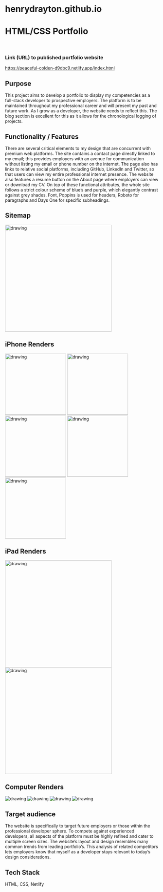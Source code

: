 # henrydrayton.github.io
# HTML/CSS Portfolio 
<br>

### Link (URL) to published portfolio website
https://peaceful-colden-d9dbc9.netlify.app/index.html

## Purpose
This project aims to develop a portfolio to display my competencies as a full-stack developer to prospective employers.  The platform is to be maintained throughout my professional career and will present my past and future work.  As I grow as a developer, the website needs to reflect this. The blog section is excellent for this as it allows for the chronological logging of projects. 

## Functionality / Features
There are several critical elements to my design that are concurrent with premium web platforms. The site contains a contact page directly linked to my email; this provides employers with an avenue for communication without listing my email or phone number on the internet. The page also has links to relative social platforms, including GitHub, LinkedIn and Twitter, so that users can view my entire professional internet presence. The website also features a resume button on the About page where employers can view or download my CV. On top of these functional attributes, the whole site follows a strict colour scheme of blue’s and purple, which elegantly contrast against grey shades. Font, Poppins is used for headers, Roboto for paragraphs and Days One for specific subheadings. 

## Sitemap
<img src="./sitemap.png" alt="drawing" width="350vw"/>

## iPhone Renders
<div text-align= "center">
<img src="./renders/phone1.png" alt="drawing" width="200vw"/>
<img src="./renders/phone2.png" alt="drawing" width="200vw"/>
<img src="./renders/phone3.png" alt="drawing" width="200vw"/>
<img src="./renders/phone4.png" alt="drawing" width="200vw"/>
<img src="./renders/phone5.png" alt="drawing" width="200vw"/>
</div>

## iPad Renders
<img src="./renders/ipad1.png" alt="drawing" width="350vw"/>
<img src="./renders/ipad2.png" alt="drawing" width="350vw" />

## Computer Renders
<div align-content= "center">
<img src="./renders/comp1.png" alt="drawing"/>
<img src="./renders/comp2.png" alt="drawing"/>
<img src="./renders/comp3.png" alt="drawing"/>
<img src="./renders/comp4.png" alt="drawing"/>
</div>

## Target audience

The website is specifically to target future employers or those within the professional developer sphere. To compete against experienced developers, all aspects of the platform must be highly refined and cater to multiple screen sizes.  The website’s layout and design resembles many common trends from leading  portfolio’s. This analysis of related competitors lets employers know that myself as a developer stays relevant to today’s design considerations. 

## Tech Stack

HTML, CSS, Netlify




